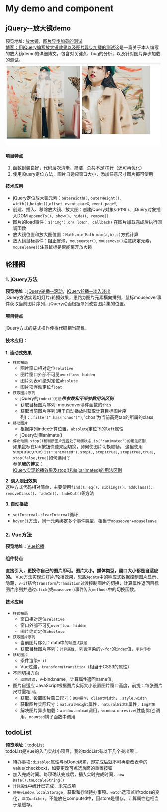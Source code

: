 My demo and component
===

jQuery--放大镜demo
---
预览地址: [放大镜](https://alcantara6.github.io/demo-component/demo-zoom/zoom.html)，[图片异步加载的测试](https://alcantara6.github.io/demo-component/demo-zoom/analyse_of_image_loading.html)  
[博客：用jQuery编写放大镜效果以及图片异步加载的测试](http://blog.csdn.net/alcantara/article/details/78117956 '点击查看博文')这是一篇关于本人编写的放大镜demo的详细博文，包含对关键点、bug的分析，以及针对图片异步加载的测试。  
![放大镜插件效果图](./demo-zoom/images/demo展示效果.jpg '效果图')  

#### 项目特点
1. 函数封装良好，代码层次清晰、简洁，总共不足70行（还可再优化）
2. 使用jQuery定位方法，图片自适应窗口大小，添加任意尺寸图片都可使用

#### 技术应用
* jQuery定位放大镜元素：`outerWidth()`, `outerHeight()`, `width()`,`height()`,`offset`, `event.pageX`, `event.pageY`,
* 创建、插入、移除放大镜、放大图：创建jQuery对象`$(HTML)`、jQuery对象插入DOM `appendTo()`、`show()`、`hide()`、`remove()`
* 图片的load事件：`$('img').on('load', callback)` 在图片加载完成后执行回调函数
* 放大镜位置和放大图位置：`Math.min(Math.max(a,b),c)`方式计算
* 放大镜鼠标事件：阻止冒泡，`mouseenter()`, `mousemove()`注意绑定元素，`mouseleave()`注意鼠标是否能离开放大镜


轮播图
---
### 1. jQuery方法
**预览地址**：[jQuery轮播--滚动](https://alcantara6.github.io/demo-component/slideshow_by_jQuery/slideShow_roll.html)，[jQuery轮播--淡入淡出](https://alcantara6.github.io/demo-component/slideshow_by_jQuery/slideShow_fade.html)  
jQuery方法实现幻灯片/轮播效果，思路为图片元素横向排列，鼠标mouseover事件获取当前图片序列，jQuery动画根据序列改变图片集的位置。

#### 项目特点
jQuery方式的链式操作使得代码相当简练。

#### 技术应用：
**1. 滚动式效果**
* `样式布局` 
  * 图片窗口相对定位`relative`
  * 图片窗口外部不可见`overflow: hidden`
  * 图片列表`ul`绝对定位`absolute`
  * 图片项浮动定位`float`
* `获取图片序列`
  * jQuery的`index()方法`***带参数和不带参数用法区别***
  * 获取目标图片序列: mouseover事件函数的`this`
  * 获取当前图片序列(用于自动播放时获取计算目标图片序列)：`.filter(":has('chos')")`, 'chos'为当前高亮tab的所属的class
* `移动图片`
  * 根据序列index计算位置，`absolute`定位下的`left`属性
  * jQuery动画animate()
* `停止动画.stop()和判断图片是否处于动画状态.is(":animated")的用法区别`  
  如果鼠标在tab按钮快速来回切换，如何使图片切换顺畅。 这里使用stop(true,true)
  `is(":animated")`, `stop()`, `stop(true)`, `stop(true,true)`, `stop(false,true)`如何选用？  
  参见**我的博文**：  
  [jQuery实现轮播效果及stop()和is(:animated)的用法区别](http://blog.csdn.net/alcantara/article/details/78208844 'jQuery轮播分析')  

**2. 淡入淡出效果**  
这种方式代码相对简单，主要使用`find()`、`eq()`、`siblings()`、`addClass()`、`removeClass()`、`fadeIn()`、`fadeOut()`等方法

**3. 自动播放**
* `setInterval`+`clearInterval`循环
* `hover()`方法，同一元素绑定多个事件类型，相当于`mouseover`+`mouseleave`


### 2. Vue方法
**预览地址**：[Vue轮播](https://alcantara6.github.io/demo-component/vue-component/dist/index.html)   
#### 组件特点
**直接引入，更换你自己的图片即可。图片大小，媒体类型，窗口大小都是自适应的。**
Vue方法实现幻灯片/轮播效果，思路为`data`中的响应式数据控制图片显示、隐藏，`v-if`结合`transform`/`transition`过渡控制图片的切换，计算属性返回目标图片序列并通过`click`(或`mouseover`)事件传入`methods`中的切换函数。
#### 技术应用
* `样式布局` 
  * 窗口相对定位`relative`
  * 窗口外部不可见`overflow: hidden`
  * 图片绝对定位`absolute`
* `获取图片序列`
  * 当前图片序列：data中的`响应式数据`
  * 获取目标图片序列：`计算属性`、列表渲染的`v-for`的`index`值，`事件传参`
* `移动图片`
  * 条件渲染`v-if`
  * Vue过渡，`transform`/`transition`（相当于CSS3的属性）
* 不同切换方向
  * `动态过渡`，v-bind:name。计算属性返回name值。
* 图片自适应
  JavaScript根据图片实际大小设置图片窗口高度，前提：每张图片尺寸需相同。
  * 获取、设置图片窗口尺寸：`DOM操作`，`clientWidth`，`.style.width`
  * 获取图片实际尺寸：`naturalHeight`属性，`naturalWidth`属性，`Img对象`
  * 解决图片异步加载：`window.onload`调用，`window.onresize`(性能优化)调用，`mounted`钩子函数中调用

todoList
---
**预览地址**：[todoList](https://alcantara6.github.io/demo-component/app-todoList/dist/index.html)   
todoList是Vue的入门实战小项目，我的todoList有以下几个突出项：
* 待办事项`:disabled`属性与isDone绑定，即完成后就不可再更改表单的value(checkbox)，如要更改可点选后面的重置按钮
* 加入完成时间。每项确认完成后，插入实时完成时间，`new Date().toLocaleString()`
* `计算属性`中统计已完成、未完成项
* `使用window.localStorage`，获取和存储待办事项。`watch`选项监听todos的变化，`深度watcher`。不能放在computed中，因store是缓存，计算属性也相当于是缓存。